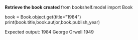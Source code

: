 **Retrieve the book created**
from bookshelf.model import Book

book = Book.object.get(title="1984")
print(book.title,book.autjor,book.publish_year)

Expected output: 1984 George Orwell 1949


